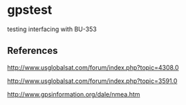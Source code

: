 gpstest
=======

testing interfacing with BU-353

References
----------

http://www.usglobalsat.com/forum/index.php?topic=4308.0

http://www.usglobalsat.com/forum/index.php?topic=3591.0

http://www.gpsinformation.org/dale/nmea.htm

